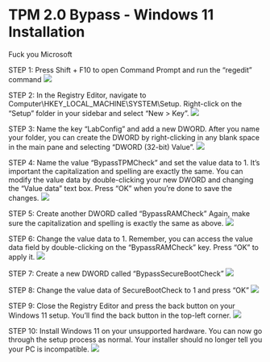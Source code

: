 # TPM 2.0 Bypass - Windows 11 Installation
Fuck you Microsoft


STEP 1: Press Shift + F10 to open Command Prompt and run the “regedit” command
![](images/1.png)

STEP 2: In the Registry Editor, navigate to Computer\HKEY_LOCAL_MACHINE\SYSTEM\Setup. Right-click on the “Setup” folder in your sidebar and select “New > Key”.
![](images/2.png)

STEP 3: Name the key “LabConfig” and add a new DWORD. After you name your folder, you can create the DWORD by right-clicking in any blank space in the main pane and selecting “DWORD (32-bit) Value”.
![](images/3.png)

STEP 4: Name the value “BypassTPMCheck” and set the value data to 1. It’s important the capitalization and spelling are exactly the same. You can modify the value data by double-clicking your new DWORD and changing the “Value data” text box. Press “OK” when you’re done to save the changes.
![](images/4.png)

STEP 5: Create another DWORD called “BypassRAMCheck” Again, make sure the capitalization and spelling is exactly the same as above.
![](images/5.png)

STEP 6: Change the value data to 1. Remember, you can access the value data field by double-clicking on the “BypassRAMCheck” key. Press “OK” to apply it.
![](images/6.png)

STEP 7: Create a new DWORD called “BypassSecureBootCheck”
![](images/7.png)

STEP 8: Change the value data of SecureBootCheck to 1 and press “OK”
![](images/8.png)

STEP 9: Close the Registry Editor and press the back button on your Windows 11 setup. You’ll find the back button in the top-left corner.
![](images/9.png)

STEP 10: Install Windows 11 on your unsupported hardware. You can now go through the setup process as normal. Your installer should no longer tell you your PC is incompatible.
![](images/10.png)
